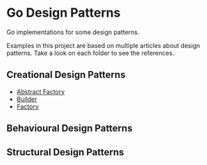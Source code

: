 # Go Design Patterns
Go implementations for some design patterns.

Examples in this project are based on multiple articles about design patterns. Take a look on each folder to see the references. 

## Creational Design Patterns
- [Abstract Factory](https://github.com/marcelkohl/go-design-patterns/tree/main/AbstractFactory)
- [Builder](https://github.com/marcelkohl/go-design-patterns/tree/main/Builder)
- [Factory](https://github.com/marcelkohl/go-design-patterns/tree/main/Factory)
## Behavioural Design Patterns
## Structural Design Patterns
